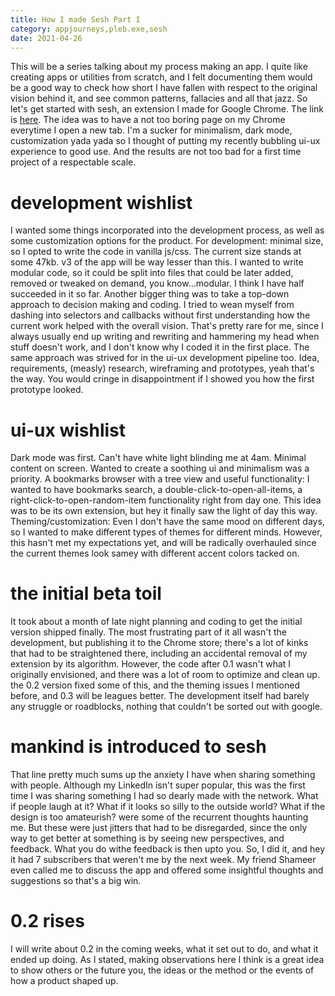 ```yaml
---
title: How I made Sesh Part I
category: appjourneys,pleb.exe,sesh
date: 2021-04-26
---
```


This will be a series talking about my process making an app.
I quite like creating apps or utilities from scratch, and I felt documenting them would be a good way to check how short I have fallen with respect to the original vision behind it, and see common patterns, fallacies and all that jazz.
So let's get started with sesh, an extension I made for Google Chrome.
The link is [here].
The idea was to have a not too boring page on my Chrome everytime I open a new tab.
I'm a sucker for minimalism, dark mode, customization yada yada so I thought of putting my recently bubbling ui-ux experience to good use. And the results are not too bad for a first time project of a respectable scale.

# development wishlist
I wanted some things incorporated into the development process, as well as some customization options for the product.
For development: minimal size, so I opted to write the code in vanilla js/css. The current size stands at some 47kb. v3 of the app will be way lesser than this. I wanted to write modular code, so it could be split into files that could be later added, removed or tweaked on demand, you know...modular. I think I have half succeeded in it so far.
Another bigger thing was to take a top-down approach to decision making and coding. I tried to wean myself from dashing into selectors and callbacks without first understanding how the current work helped with the overall vision. That's pretty rare for me, since I always usually end up writing and rewriting and hammering my head when stuff doesn't work, and I don't know why I coded it in the first place.
The same approach was strived for in the ui-ux development pipeline too. Idea, requirements, (measly) research, wireframing and prototypes, yeah that's the way. You would cringe in disappointment if I showed you how the first prototype looked.

# ui-ux wishlist
Dark mode was first. Can't have white light blinding me at 4am.
Minimal content on screen. Wanted to create a soothing ui and minimalism was a priority.
A bookmarks browser with a tree view and useful functionality:
I wanted to have bookmarks search, a double-click-to-open-all-items, a right-click-to-open-random-item functionality right from day one. This idea was to be its own extension, but hey it finally saw the light of day this way.
Theming/customization:
Even I don't have the same mood on different days, so I wanted to make different types of themes for different minds. However, this hasn't met my expectations yet, and will be radically overhauled since the current themes look samey with different accent colors tacked on.

# the initial beta toil
It took about a month of late night planning and coding to get the initial version shipped finally. The most frustrating part of it all wasn't the development, but publishing it to the Chrome store; there's a lot of kinks that had to be straightened there, including an accidental removal of my extension by its algorithm.
However, the code after 0.1 wasn't what I originally envisioned, and there was a lot of room to optimize and clean up.
the 0.2 version fixed some of this, and the theming issues I mentioned before, and 0.3 will be leagues better.
The development itself had barely any struggle or roadblocks, nothing that couldn't be sorted out with google.

# mankind is introduced to sesh
That line pretty much sums up the anxiety I have when sharing something with people. Although my LinkedIn isn't super popular, this was the first time I was sharing something I had so dearly made with the network. What if people laugh at it? What if it looks so silly to the outside world? What if the design is too amateurish? were some of the recurrent thoughts haunting me. But these were just jitters that had to be disregarded, since the only way to get better at something is by seeing new perspectives, and feedback. What you do withe feedback is then upto you. So, I did it, and hey it had 7 subscribers that weren't me by the next week.
My friend Shameer even called me to discuss the app and offered some insightful thoughts and suggestions so that's a big win.

# 0.2 rises
I will write about 0.2 in the coming weeks, what it set out to do, and what it ended up doing. As I stated, making observations here I think is a great idea to show others or the future you, the ideas or the method or the events of how a product shaped up.



[here]: http://www.reddit.com
